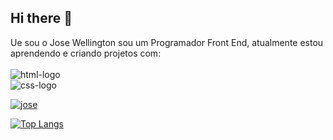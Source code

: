 ## Hi there 👋
Ue sou o Jose Wellington sou um Programador Front End, atualmente estou aprendendo e criando projetos com:
<br>
<br>
<img src= "https://img.shields.io/badge/HTML5-E34F26?style=for-the-badge&logo=html5&logoColor=white" alt= "html-logo">
<br>
<img src= "https://img.shields.io/badge/CSS3-1572B6?style=for-the-badge&logo=css3&logoColor=white" alt="css-logo">

[![jose ](https://github-readme-stats.vercel.app/api?username=jose-wellington554)](https://github.com/anuraghazra/github-readme-stats)

[![Top Langs](https://github-readme-stats.vercel.app/api/top-langs/?username=jose-wellington554)](https://github.com/anuraghazra/github-readme-stats)


